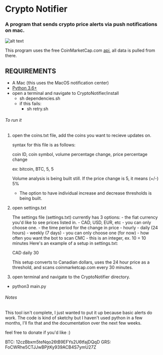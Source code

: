 # Crypto Notifier
### A program that sends crypto price alerts via push notifications on mac.

![alt text](https://github.com/MellowYarker/CryptoNotifier/images/grsExample.png "Example Notification")

This program uses the free CoinMarketCap.com [api](https://coinmarketcap.com/api/), all data is pulled from there.

## REQUIREMENTS
  * A Mac (this uses the MacOS notification center)
  * [Python 3.6+](https://www.python.org/downloads/release/python-365/)
  * open a terminal and navigate to CryptoNotifier/install
    * sh dependencies.sh
    * if this fails:
      * sh retry.sh


###### To run it
1. open the coins.txt file, add the coins you want to recieve updates on.

   syntax for this file is as follows:

      coin ID, coin symbol, volume percentage change, price percentage change

      ex: bitcoin, BTC, 5, 5

   Volume analysis is being built still. If the price change is 5, it means (+/-) 5%
     * The option to have individual increase and decrease thresholds is being built.

2. open settings.txt

    The settings file (settings.txt) currently has 3 options:
        - the fiat currency you'd like to see prices listed in.
            - CAD, USD, EUR, etc
            - you can only choose one.
        - the time period for the change in price
            - hourly
            - daily (24 hours)
            - weekly (7 days)
            - you can only choose one (for now)
        - how often you want the bot to scan CMC
            - this is an integer, ex. 10 = 10 minutes
    Here's an example of a setup in settings.txt:

    CAD
    daily
    30

    This setup converts to Canadian dollars, uses the 24 hour price as a threshold,
    and scans coinmarketcap.com every 30 minutes.

3. open terminal and navigate to the CryptoNotifier directory.
  * python3 main.py

###### Notes
This tool isn't complete, I just wanted to put it up because basic alerts do work. The code is kind of sketchy but I haven't used python in a few months, I'll fix that and the documentation over the next few weeks.

feel free to donate if you'd like :)

BTC: 12czBbxm5teNqo26tB9EFYs2U6tfajDQqD
GRS: FoCWRhe5CTJJwBPjtKy939ACB4S7ymU27Z


